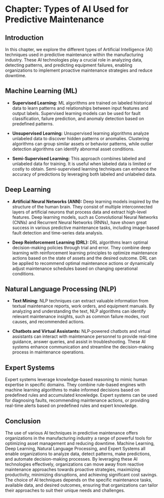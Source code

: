 Chapter: Types of AI Used for Predictive Maintenance
====================================================

Introduction
------------

In this chapter, we explore the different types of Artificial Intelligence (AI) techniques used in predictive maintenance within the manufacturing industry. These AI technologies play a crucial role in analyzing data, detecting patterns, and predicting equipment failures, enabling organizations to implement proactive maintenance strategies and reduce downtime.

Machine Learning (ML)
---------------------

* **Supervised Learning:** ML algorithms are trained on labeled historical data to learn patterns and relationships between input features and output labels. Supervised learning models can be used for fault classification, failure prediction, and anomaly detection based on predefined patterns.

* **Unsupervised Learning:** Unsupervised learning algorithms analyze unlabeled data to discover hidden patterns or anomalies. Clustering algorithms can group similar assets or behavior patterns, while outlier detection algorithms can identify abnormal asset conditions.

* **Semi-Supervised Learning:** This approach combines labeled and unlabeled data for training. It is useful when labeled data is limited or costly to obtain. Semi-supervised learning techniques can enhance the accuracy of predictions by leveraging both labeled and unlabeled data.

Deep Learning
-------------

* **Artificial Neural Networks (ANN):** Deep learning models inspired by the structure of the human brain. They consist of multiple interconnected layers of artificial neurons that process data and extract high-level features. Deep learning models, such as Convolutional Neural Networks (CNNs) and Recurrent Neural Networks (RNNs), have shown great success in various predictive maintenance tasks, including image-based fault detection and time-series data analysis.

* **Deep Reinforcement Learning (DRL):** DRL algorithms learn optimal decision-making policies through trial and error. They combine deep learning with reinforcement learning principles to optimize maintenance actions based on the state of assets and the desired outcome. DRL can be applied to recommend optimal maintenance actions or dynamically adjust maintenance schedules based on changing operational conditions.

Natural Language Processing (NLP)
---------------------------------

* **Text Mining:** NLP techniques can extract valuable information from textual maintenance reports, work orders, and equipment manuals. By analyzing and understanding the text, NLP algorithms can identify relevant maintenance insights, such as common failure modes, root causes, and recommended actions.

* **Chatbots and Virtual Assistants:** NLP-powered chatbots and virtual assistants can interact with maintenance personnel to provide real-time guidance, answer queries, and assist in troubleshooting. These AI systems enhance communication and streamline the decision-making process in maintenance operations.

Expert Systems
--------------

Expert systems leverage knowledge-based reasoning to mimic human expertise in specific domains. They combine rule-based engines with machine learning algorithms to make informed decisions based on predefined rules and accumulated knowledge. Expert systems can be used for diagnosing faults, recommending maintenance actions, or providing real-time alerts based on predefined rules and expert knowledge.

Conclusion
----------

The use of various AI techniques in predictive maintenance offers organizations in the manufacturing industry a range of powerful tools for optimizing asset management and reducing downtime. Machine Learning, Deep Learning, Natural Language Processing, and Expert Systems all enable organizations to analyze data, detect patterns, make predictions, and automate decision-making processes. By leveraging these AI technologies effectively, organizations can move away from reactive maintenance approaches towards proactive strategies, maximizing productivity, minimizing disruptions, and achieving significant cost savings. The choice of AI techniques depends on the specific maintenance tasks, available data, and desired outcomes, ensuring that organizations can tailor their approaches to suit their unique needs and challenges.
